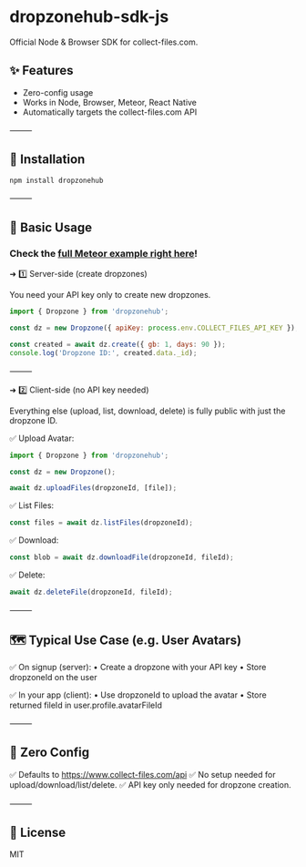 # dropzonehub-sdk-js

Official Node & Browser SDK for collect-files.com.

## ✨ Features
 - Zero-config usage
 - Works in Node, Browser, Meteor, React Native
 - Automatically targets the collect-files.com API

⸻

## 🚀 Installation
```bash
npm install dropzonehub
```

⸻

## 🎯 Basic Usage


### **Check the [full Meteor example right here](doc/meteor_avatar_example.md)!**


➜ 1️⃣ Server-side (create dropzones)

You need your API key only to create new dropzones.

```javascript
import { Dropzone } from 'dropzonehub';

const dz = new Dropzone({ apiKey: process.env.COLLECT_FILES_API_KEY });

const created = await dz.create({ gb: 1, days: 90 });
console.log('Dropzone ID:', created.data._id);
```

⸻

➜ 2️⃣ Client-side (no API key needed)

Everything else (upload, list, download, delete) is fully public with just the dropzone ID.

✅ Upload Avatar:
```javascript
import { Dropzone } from 'dropzonehub';

const dz = new Dropzone();

await dz.uploadFiles(dropzoneId, [file]);
```
✅ List Files:
```javascript
const files = await dz.listFiles(dropzoneId);
```
✅ Download:
```javascript
const blob = await dz.downloadFile(dropzoneId, fileId);
```
✅ Delete:
```javascript
await dz.deleteFile(dropzoneId, fileId);
```

⸻

## 🗺️ Typical Use Case (e.g. User Avatars)

✅ On signup (server):
	•	Create a dropzone with your API key
	•	Store dropzoneId on the user

✅ In your app (client):
	•	Use dropzoneId to upload the avatar
	•	Store returned fileId in user.profile.avatarFileId

⸻

## 🧭 Zero Config

✅ Defaults to https://www.collect-files.com/api
✅ No setup needed for upload/download/list/delete.
✅ API key only needed for dropzone creation.

⸻

## 📜 License

MIT